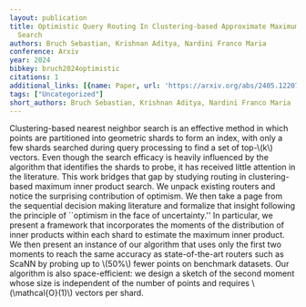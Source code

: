 ```yaml
---
layout: publication
title: Optimistic Query Routing In Clustering-based Approximate Maximum Inner Product
  Search
authors: Bruch Sebastian, Krishnan Aditya, Nardini Franco Maria
conference: Arxiv
year: 2024
bibkey: bruch2024optimistic
citations: 1
additional_links: [{name: Paper, url: 'https://arxiv.org/abs/2405.12207'}]
tags: ["Uncategorized"]
short_authors: Bruch Sebastian, Krishnan Aditya, Nardini Franco Maria
---
```

Clustering-based nearest neighbor search is an effective method in which
points are partitioned into geometric shards to form an index, with only a few
shards searched during query processing to find a set of top-\\(k\\) vectors. Even
though the search efficacy is heavily influenced by the algorithm that
identifies the shards to probe, it has received little attention in the
literature. This work bridges that gap by studying routing in clustering-based
maximum inner product search. We unpack existing routers and notice the
surprising contribution of optimism. We then take a page from the sequential
decision making literature and formalize that insight following the principle
of ``optimism in the face of uncertainty.'' In particular, we present a
framework that incorporates the moments of the distribution of inner products
within each shard to estimate the maximum inner product. We then present an
instance of our algorithm that uses only the first two moments to reach the
same accuracy as state-of-the-art routers such as ScaNN by probing up to \\(50%\\)
fewer points on benchmark datasets. Our algorithm is also space-efficient: we
design a sketch of the second moment whose size is independent of the number of
points and requires \\(\mathcal\{O\}(1)\\) vectors per shard.